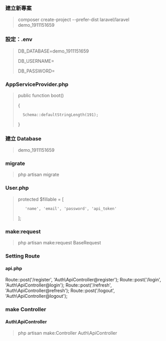 ### 建立新專案
> composer create-project --prefer-dist laravel/laravel demo_1911151659

### 設定：.env
> DB_DATABASE=demo_1911151659
> 
> DB_USERNAME=
> 
> DB_PASSWORD=

### AppServiceProvider.php

> public function boot()
> 
> {
> 
>       Schema::defaultStringLength(191);
> 
> }

### 建立 Database

> demo_1911151659


### migrate
> php artisan migrate

### User.php
>   protected $fillable = [
> 
>        'name', 'email', 'password', 'api_token'
> 
>    ];

### make:request
> php artisan make:request BaseRequest

### Setting Route
#### api.php

Route::post('/register', 'Auth\ApiController@register');
Route::post('/login', 'Auth\ApiController@login');
Route::post('/refresh', 'Auth\ApiController@refresh');
Route::post('/logout', 'Auth\ApiController@logout');

### make Controller
#### Auth\ApiController
> php artisan make:Controller Auth\ApiController
